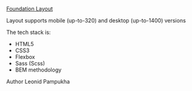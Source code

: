 [Foundation Layout](https://pampukhaleo.github.io/Foundation-Layout/)

Layout supports mobile (up-to-320) and desktop (up-to-1400) versions

The tech stack is:
- HTML5
- CSS3
- Flexbox
- Sass (Scss)
- BEM methodology

Author
Leonid Pampukha